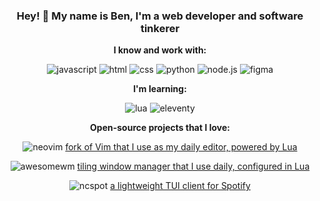 <div align="center" width="50%">
  
### Hey! 👋 My name is Ben, I'm a web developer and software tinkerer

**I know and work with:**
  
![javascript](https://img.shields.io/badge/javascript-f7df1e?&style=for-the-badge&logo=javascript&logoColor=black)
![html](https://img.shields.io/badge/html-ec642a?&style=for-the-badge&logo=html5&logoColor=white)
![css](https://img.shields.io/badge/css-007acc?&style=for-the-badge&logo=css3&logoColor=white)
![python](https://img.shields.io/badge/python-3776AB?style=for-the-badge&logo=python&logoColor=ffdf5a)
![node.js](https://img.shields.io/badge/node.js-339933?style=for-the-badge&logo=node.js&logoColor=white)
![figma](https://img.shields.io/badge/figma-f24e1e?style=for-the-badge&logo=figma&logoColor=white)

**I'm learning:**
  
![lua](https://img.shields.io/badge/lua-2c2d72?&style=for-the-badge&logo=lua&logoColor=white)
![eleventy](https://img.shields.io/badge/eleventy-000000?style=for-the-badge&logo=eleventy&logoColor=white)

**Open-source projects that I love:**

![neovim](https://img.shields.io/badge/neovim-3789cb?&style=for-the-badge&logo=neovim&logoColor=73b05f)
[fork of Vim that I use as my daily editor, powered by Lua](https://github.com/neovim/neovim)

![awesomewm](https://img.shields.io/badge/awesomeWM-535d6c?&style=for-the-badge&logo=awesomewm&logoColor=white)
[tiling window manager that I use daily, configured in Lua](https://github.com/neovim/neovim)

![ncspot](https://img.shields.io/badge/ncspot-37fc7c?&style=for-the-badge&logo=spotify&logoColor=black)
[a lightweight TUI client for Spotify](https://github.com/hrkfdn/ncspot)

</div>
